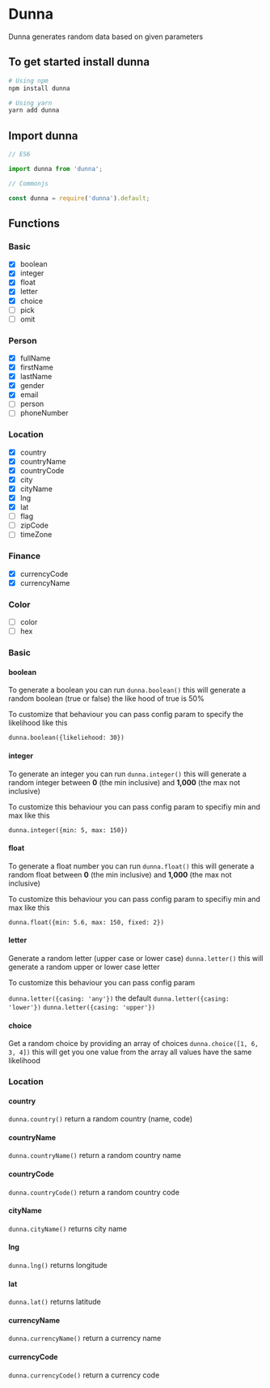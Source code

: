# Dunna

Dunna generates random data based on given parameters

## To get started install dunna

```sh
# Using npm
npm install dunna

# Using yarn
yarn add dunna
```

## Import dunna

```js
// ES6

import dunna from 'dunna';
```

```js
// Commonjs

const dunna = require('dunna').default;
```

## Functions

### Basic

- [x] boolean
- [x] integer
- [x] float
- [x] letter
- [x] choice
- [ ] pick
- [ ] omit

### Person

- [x] fullName
- [x] firstName
- [x] lastName
- [x] gender
- [x] email
- [ ] person
- [ ] phoneNumber

### Location

- [x] country
- [x] countryName
- [x] countryCode
- [x] city
- [x] cityName
- [x] lng
- [x] lat
- [ ] flag
- [ ] zipCode
- [ ] timeZone

### Finance

- [x] currencyCode
- [x] currencyName

### Color

- [ ] color
- [ ] hex

### Basic

#### boolean

To generate a boolean you can run `dunna.boolean()` this will generate a random boolean (true or false) the like hood of true is 50%

To customize that behaviour you can pass config param to specify the likelihood like this

`dunna.boolean({likeliehood: 30})`

#### integer

To generate an integer you can run `dunna.integer()` this will generate a random integer between **0** (the min inclusive) and **1,000** (the max not inclusive)

To customize this behaviour you can pass config param to specifiy min and max like this

`dunna.integer({min: 5, max: 150})`

#### float

To generate a float number you can run `dunna.float()` this will generate a random float between **0** (the min inclusive) and **1,000** (the max not inclusive)

To customize this behaviour you can pass config param to specifiy min and max like this

`dunna.float({min: 5.6, max: 150, fixed: 2})`

#### letter

Generate a random letter (upper case or lower case) `dunna.letter()` this will generate a random upper or lower case letter

To customize this behaviour you can pass config param

`dunna.letter({casing: 'any'})` the default
`dunna.letter({casing: 'lower'})`
`dunna.letter({casing: 'upper'})`

#### choice

Get a random choice by providing an array of choices `dunna.choice([1, 6, 3, 4])` this will get you one value from the array all values have the same likelihood

### Location

#### country

`dunna.country()` return a random country (name, code)

#### countryName

`dunna.countryName()` return a random country name

#### countryCode

`dunna.countryCode()` return a random country code

#### cityName

`dunna.cityName()` returns city name

#### lng

`dunna.lng()` returns longitude

#### lat

`dunna.lat()` returns latitude

#### currencyName

`dunna.currencyName()` return a currency name

#### currencyCode

`dunna.currencyCode()` return a currency code
